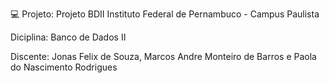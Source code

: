 💻 Projeto: Projeto BDII
Instituto Federal de Pernambuco - Campus Paulista

Diciplina: Banco de Dados II


Discente: Jonas Felix de Souza, Marcos Andre Monteiro de Barros e Paola do Nascimento Rodrigues
